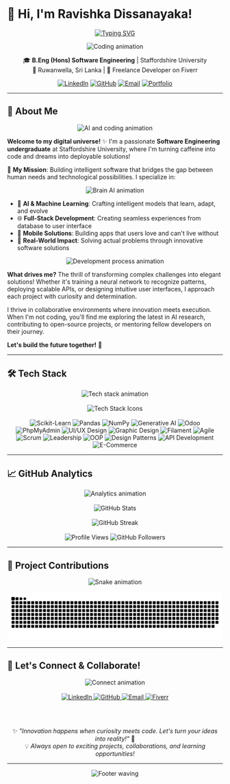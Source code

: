 # 👋 Hi, I'm Ravishka Dissanayaka!

<div align="center">
  
[![Typing SVG](https://readme-typing-svg.herokuapp.com?font=Fira+Code&weight=600&size=28&duration=3000&pause=1000&color=00D9FF&center=true&vCenter=true&width=600&lines=Software+Engineering+Undergraduate;AI+%26+ML+Explorer;Full-Stack+Developer;Creative+Problem+Solver;Building+Tomorrow's+Solutions)](https://git.io/typing-svg)

<img src="https://user-images.githubusercontent.com/74038190/225813708-98b745f2-7d22-48cf-9150-083f1b00d6c9.gif" width="500" alt="Coding animation" />

🎓 **B.Eng (Hons) Software Engineering** | Staffordshire University  
📍 Ruwanwella, Sri Lanka | 💼 Freelance Developer on Fiverr

[![LinkedIn](https://img.shields.io/badge/LinkedIn-0077B5?style=for-the-badge&logo=linkedin)](https://www.linkedin.com/in/ravishka-dissanayaka-630263281/) 
[![GitHub](https://img.shields.io/badge/GitHub-000?style=for-the-badge&logo=github)](https://github.com/RND036) 
[![Email](https://img.shields.io/badge/Email-D14836?style=for-the-badge&logo=gmail)](mailto:ravishkanimsara20@gmail.com) 
[![Portfolio](https://img.shields.io/badge/Portfolio-FF5722?style=for-the-badge&logo=firefox)](#)

</div>

---

## 🚀 About Me

<div align="center">
<img src="https://user-images.githubusercontent.com/74038190/212284158-e840e285-664b-44d7-b79b-e264b5e54825.gif" width="400" alt="AI and coding animation" />
</div>

**Welcome to my digital universe!** ✨ I'm a passionate **Software Engineering undergraduate** at Staffordshire University, where I'm turning caffeine into code and dreams into deployable solutions! 

🎯 **My Mission**: Building intelligent software that bridges the gap between human needs and technological possibilities. I specialize in:

<div align="center">
<img src="https://user-images.githubusercontent.com/74038190/212284100-561aa473-3905-4a80-b561-0d28506553ee.gif" width="150" alt="Brain AI animation" />
</div>

- 🧠 **AI & Machine Learning**: Crafting intelligent models that learn, adapt, and evolve
- 🌐 **Full-Stack Development**: Creating seamless experiences from database to user interface  
- 📱 **Mobile Solutions**: Building apps that users love and can't live without
- 🚀 **Real-World Impact**: Solving actual problems through innovative software solutions

<div align="center">
<img src="https://user-images.githubusercontent.com/74038190/212284087-bbe7e430-757e-4901-90bf-4cd2ce3e1852.gif" width="200" alt="Development process animation" />
</div>

**What drives me?** The thrill of transforming complex challenges into elegant solutions! Whether it's training a neural network to recognize patterns, deploying scalable APIs, or designing intuitive user interfaces, I approach each project with curiosity and determination.

I thrive in collaborative environments where innovation meets execution. When I'm not coding, you'll find me exploring the latest in AI research, contributing to open-source projects, or mentoring fellow developers on their journey.

**Let's build the future together!** 🌟

---

## 🛠️ Tech Stack

<div align="center">
<img src="https://user-images.githubusercontent.com/74038190/212257454-16e3712e-945a-4ca2-b238-408ad0bf87e6.gif" width="100" alt="Tech stack animation" />
<br><br>
<img src="https://skillicons.dev/icons?i=python,javascript,java,cs,c,php,kotlin,dart,html,css,react,angular,laravel,django,flutter,nodejs,bootstrap,tailwind,mysql,mongodb,postgresql,redis,fastapi,express,tensorflow,pytorch,opencv,docker,aws,git,github,nginx,figma,photoshop,xd,vscode,wordpress,postman&theme=dark" alt="Tech Stack Icons" />
<br><br>
<img src="https://img.shields.io/badge/Scikit--Learn-F7931E?style=for-the-badge&logo=scikit-learn&logoColor=white" alt="Scikit-Learn" />
<img src="https://img.shields.io/badge/Pandas-150458?style=for-the-badge&logo=pandas&logoColor=white" alt="Pandas" />
<img src="https://img.shields.io/badge/NumPy-013243?style=for-the-badge&logo=numpy&logoColor=white" alt="NumPy" />
<img src="https://img.shields.io/badge/Generative%20AI-FF6B6B?style=for-the-badge&logo=openai&logoColor=white" alt="Generative AI" />
<img src="https://img.shields.io/badge/Odoo-714B67?style=for-the-badge&logo=odoo&logoColor=white" alt="Odoo" />
<img src="https://img.shields.io/badge/PhpMyAdmin-6C78AF?style=for-the-badge&logo=phpmyadmin&logoColor=white" alt="PhpMyAdmin" />
<img src="https://img.shields.io/badge/UI%2FUX%20Design-FF7F50?style=for-the-badge&logo=adobe&logoColor=white" alt="UI/UX Design" />
<img src="https://img.shields.io/badge/Graphic%20Design-FF6B35?style=for-the-badge&logo=adobe-creative-cloud&logoColor=white" alt="Graphic Design" />
<img src="https://img.shields.io/badge/Filament-FFAA00?style=for-the-badge&logo=laravel&logoColor=white" alt="Filament" />
<img src="https://img.shields.io/badge/Agile-0052CC?style=for-the-badge&logo=agile&logoColor=white" alt="Agile" />
<img src="https://img.shields.io/badge/Scrum-6DB33F?style=for-the-badge&logo=scrum&logoColor=white" alt="Scrum" />
<img src="https://img.shields.io/badge/Team%20Leadership-FF6B6B?style=for-the-badge&logo=leadership&logoColor=white" alt="Leadership" />
<img src="https://img.shields.io/badge/OOP-4CAF50?style=for-the-badge&logo=code&logoColor=white" alt="OOP" />
<img src="https://img.shields.io/badge/Design%20Patterns-9C27B0?style=for-the-badge&logo=code&logoColor=white" alt="Design Patterns" />
<img src="https://img.shields.io/badge/API%20Development-FF5722?style=for-the-badge&logo=api&logoColor=white" alt="API Development" />
<img src="https://img.shields.io/badge/E--Commerce-00BCD4?style=for-the-badge&logo=shopify&logoColor=white" alt="E-Commerce" />
</div>

---

## 📈 GitHub Analytics

<div align="center">
<img src="https://user-images.githubusercontent.com/74038190/212257467-871d32b7-e401-42e8-a166-fcfd7baa4c6b.gif" width="100" alt="Analytics animation" />
<br><br>
<img src="https://github-readme-stats.vercel.app/api?username=RND036&show_icons=true&theme=radical&hide_border=true" alt="GitHub Stats" />
<br><br>
<img src="https://github-readme-streak-stats.herokuapp.com/?user=RND036&theme=radical&hide_border=true" alt="GitHub Streak" />
<br><br>
<img src="https://komarev.com/ghpvc/?username=RND036&label=Profile%20Views&color=0e75b6&style=flat" alt="Profile Views" />
<img src="https://img.shields.io/github/followers/RND036?label=Followers&style=social" alt="GitHub Followers" />
</div>

---

## 🐍 Project Contributions

<div align="center">
<img src="https://user-images.githubusercontent.com/74038190/212257460-738ff738-247f-4445-a718-cdd0ca76e2db.gif" width="100" alt="Snake animation" />
<br><br>
<img src="https://raw.githubusercontent.com/platane/snk/output/github-contribution-grid-snake-dark.svg" alt="Contribution Snake" />
</div>

---

## 🤝 Let's Connect & Collaborate!

<div align="center">
<img src="https://user-images.githubusercontent.com/74038190/212257465-7ce8d493-cac5-494e-982a-5a9deb852c4b.gif" width="100" alt="Connect animation" />
<br><br>

<a href="https://www.linkedin.com/in/ravishka-dissanayaka-630263281/" target="_blank" rel="noopener">
  <img alt="LinkedIn" src="https://img.shields.io/badge/LinkedIn-0077B5?style=for-the-badge&logo=linkedin&logoColor=white" />
</a>  
<a href="https://github.com/RND036" target="_blank" rel="noopener">
  <img alt="GitHub" src="https://img.shields.io/badge/GitHub-000000?style=for-the-badge&logo=github&logoColor=white" />
</a>  
<a href="mailto:ravishkanimsara20@gmail.com" target="_blank" rel="noopener">
  <img alt="Email" src="https://img.shields.io/badge/Email-D14836?style=for-the-badge&logo=gmail&logoColor=white" />
</a>  
<a href="#" target="_blank" rel="noopener">
  <img alt="Fiverr" src="https://img.shields.io/badge/Fiverr-1DBF73?style=for-the-badge&logo=fiverr&logoColor=white" />
</a>

<br><br>

✨ *"Innovation happens when curiosity meets code. Let's turn your ideas into reality!"* 🌟  
💡 *Always open to exciting projects, collaborations, and learning opportunities!*

</div>

---

<div align="center">
<img src="https://capsule-render.vercel.app/api?type=waving&color=gradient&height=120&section=footer&text=Thanks%20for%20visiting!&fontSize=30&fontColor=fff&animation=twinkling" alt="Footer waving" />
</div>
